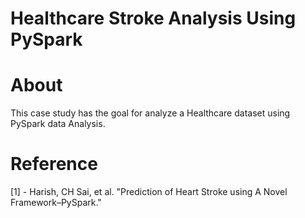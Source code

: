 # Healthcare Stroke Analysis Using PySpark 


# About
This case study has the goal for analyze a Healthcare dataset using PySpark data Analysis.

# Reference
[1] - Harish, CH Sai, et al. "Prediction of Heart Stroke using A Novel Framework–PySpark."
